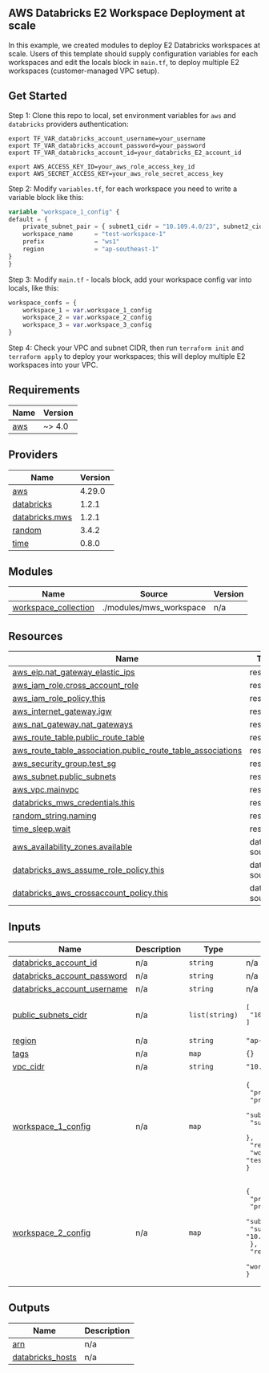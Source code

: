 ## AWS Databricks E2 Workspace Deployment at scale

In this example, we created modules to deploy E2 Databricks workspaces at scale. Users of this template should supply configuration variables for each workspaces and edit the locals block in `main.tf`, to deploy multiple E2 workspaces (customer-managed VPC setup).

## Get Started

Step 1: Clone this repo to local, set environment variables for `aws` and `databricks` providers authentication:
    
```
export TF_VAR_databricks_account_username=your_username
export TF_VAR_databricks_account_password=your_password
export TF_VAR_databricks_account_id=your_databricks_E2_account_id

export AWS_ACCESS_KEY_ID=your_aws_role_access_key_id
export AWS_SECRET_ACCESS_KEY=your_aws_role_secret_access_key
```

Step 2: Modify `variables.tf`, for each workspace you need to write a variable block like this:

```terraform
variable "workspace_1_config" {
default = {
    private_subnet_pair = { subnet1_cidr = "10.109.4.0/23", subnet2_cidr = "10.109.6.0/23" }
    workspace_name      = "test-workspace-1"
    prefix              = "ws1"
    region              = "ap-southeast-1"
}
}
```

Step 3: Modify `main.tf` - locals block, add your workspace config var into locals, like this:

```terraform
workspace_confs = {
    workspace_1 = var.workspace_1_config
    workspace_2 = var.workspace_2_config
    workspace_3 = var.workspace_3_config
}
```

Step 4: Check your VPC and subnet CIDR, then run `terraform init` and `terraform apply` to deploy your workspaces; this will deploy multiple E2 workspaces into your VPC.

<!-- BEGIN_TF_DOCS -->
## Requirements

| Name                                                    | Version |
| ------------------------------------------------------- | ------- |
| <a name="requirement_aws"></a> [aws](#requirement\_aws) | ~> 4.0  |

## Providers

| Name                                                                               | Version |
| ---------------------------------------------------------------------------------- | ------- |
| <a name="provider_aws"></a> [aws](#provider\_aws)                                  | 4.29.0  |
| <a name="provider_databricks"></a> [databricks](#provider\_databricks)             | 1.2.1   |
| <a name="provider_databricks.mws"></a> [databricks.mws](#provider\_databricks.mws) | 1.2.1   |
| <a name="provider_random"></a> [random](#provider\_random)                         | 3.4.2   |
| <a name="provider_time"></a> [time](#provider\_time)                               | 0.8.0   |

## Modules

| Name                                                                                               | Source                  | Version |
| -------------------------------------------------------------------------------------------------- | ----------------------- | ------- |
| <a name="module_workspace_collection"></a> [workspace\_collection](#module\_workspace\_collection) | ./modules/mws_workspace | n/a     |

## Resources

| Name                                                                                                                                                               | Type        |
| ------------------------------------------------------------------------------------------------------------------------------------------------------------------ | ----------- |
| [aws_eip.nat_gateway_elastic_ips](https://registry.terraform.io/providers/hashicorp/aws/latest/docs/resources/eip)                                                 | resource    |
| [aws_iam_role.cross_account_role](https://registry.terraform.io/providers/hashicorp/aws/latest/docs/resources/iam_role)                                            | resource    |
| [aws_iam_role_policy.this](https://registry.terraform.io/providers/hashicorp/aws/latest/docs/resources/iam_role_policy)                                            | resource    |
| [aws_internet_gateway.igw](https://registry.terraform.io/providers/hashicorp/aws/latest/docs/resources/internet_gateway)                                           | resource    |
| [aws_nat_gateway.nat_gateways](https://registry.terraform.io/providers/hashicorp/aws/latest/docs/resources/nat_gateway)                                            | resource    |
| [aws_route_table.public_route_table](https://registry.terraform.io/providers/hashicorp/aws/latest/docs/resources/route_table)                                      | resource    |
| [aws_route_table_association.public_route_table_associations](https://registry.terraform.io/providers/hashicorp/aws/latest/docs/resources/route_table_association) | resource    |
| [aws_security_group.test_sg](https://registry.terraform.io/providers/hashicorp/aws/latest/docs/resources/security_group)                                           | resource    |
| [aws_subnet.public_subnets](https://registry.terraform.io/providers/hashicorp/aws/latest/docs/resources/subnet)                                                    | resource    |
| [aws_vpc.mainvpc](https://registry.terraform.io/providers/hashicorp/aws/latest/docs/resources/vpc)                                                                 | resource    |
| [databricks_mws_credentials.this](https://registry.terraform.io/providers/databricks/databricks/latest/docs/resources/mws_credentials)                             | resource    |
| [random_string.naming](https://registry.terraform.io/providers/hashicorp/random/latest/docs/resources/string)                                                      | resource    |
| [time_sleep.wait](https://registry.terraform.io/providers/hashicorp/time/latest/docs/resources/sleep)                                                              | resource    |
| [aws_availability_zones.available](https://registry.terraform.io/providers/hashicorp/aws/latest/docs/data-sources/availability_zones)                              | data source |
| [databricks_aws_assume_role_policy.this](https://registry.terraform.io/providers/databricks/databricks/latest/docs/data-sources/aws_assume_role_policy)            | data source |
| [databricks_aws_crossaccount_policy.this](https://registry.terraform.io/providers/databricks/databricks/latest/docs/data-sources/aws_crossaccount_policy)          | data source |

## Inputs

| Name                                                                                                                    | Description | Type           | Default                                                                                                                                                                                                                                  | Required |
| ----------------------------------------------------------------------------------------------------------------------- | ----------- | -------------- | ---------------------------------------------------------------------------------------------------------------------------------------------------------------------------------------------------------------------------------------- | :------: |
| <a name="input_databricks_account_id"></a> [databricks\_account\_id](#input\_databricks\_account\_id)                   | n/a         | `string`       | n/a                                                                                                                                                                                                                                      |   yes    |
| <a name="input_databricks_account_password"></a> [databricks\_account\_password](#input\_databricks\_account\_password) | n/a         | `string`       | n/a                                                                                                                                                                                                                                      |   yes    |
| <a name="input_databricks_account_username"></a> [databricks\_account\_username](#input\_databricks\_account\_username) | n/a         | `string`       | n/a                                                                                                                                                                                                                                      |   yes    |
| <a name="input_public_subnets_cidr"></a> [public\_subnets\_cidr](#input\_public\_subnets\_cidr)                         | n/a         | `list(string)` | <pre>[<br>  "10.109.2.0/23"<br>]</pre>                                                                                                                                                                                                   |    no    |
| <a name="input_region"></a> [region](#input\_region)                                                                    | n/a         | `string`       | `"ap-southeast-1"`                                                                                                                                                                                                                       |    no    |
| <a name="input_tags"></a> [tags](#input\_tags)                                                                          | n/a         | `map`          | `{}`                                                                                                                                                                                                                                     |    no    |
| <a name="input_vpc_cidr"></a> [vpc\_cidr](#input\_vpc\_cidr)                                                            | n/a         | `string`       | `"10.109.0.0/17"`                                                                                                                                                                                                                        |    no    |
| <a name="input_workspace_1_config"></a> [workspace\_1\_config](#input\_workspace\_1\_config)                            | n/a         | `map`          | <pre>{<br>  "prefix": "ws1",<br>  "private_subnet_pair": {<br>    "subnet1_cidr": "10.109.4.0/23",<br>    "subnet2_cidr": "10.109.6.0/23"<br>  },<br>  "region": "ap-southeast-1",<br>  "workspace_name": "test-workspace-1"<br>}</pre>  |    no    |
| <a name="input_workspace_2_config"></a> [workspace\_2\_config](#input\_workspace\_2\_config)                            | n/a         | `map`          | <pre>{<br>  "prefix": "ws2",<br>  "private_subnet_pair": {<br>    "subnet1_cidr": "10.109.8.0/23",<br>    "subnet2_cidr": "10.109.10.0/23"<br>  },<br>  "region": "ap-southeast-1",<br>  "workspace_name": "test-workspace-2"<br>}</pre> |    no    |

## Outputs

| Name                                                                                   | Description |
| -------------------------------------------------------------------------------------- | ----------- |
| <a name="output_arn"></a> [arn](#output\_arn)                                          | n/a         |
| <a name="output_databricks_hosts"></a> [databricks\_hosts](#output\_databricks\_hosts) | n/a         |
<!-- END_TF_DOCS -->